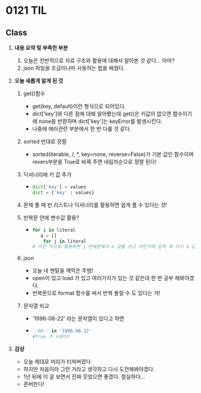 # 0121 TIL

## Class

 1. **내용 요약 및 부족한 부분**

    1. 오늘은 전반적으로 자료 구조와 활용에 대해서 알아본 것 같다... 아마?
    1. json 파일을 조금이나마 사용하는 법을 배웠다.
    
 2. **오늘 새롭게 알게 된 것**

    1. get()함수
       * get(key, default)이런 형식으로 되어있다.
       * dict['key']와 다른 점에 대해 알아봤는데 get()은 키값이 없으면 함수이기에 none을 반환하며 dict['key']는 keyError를 발생시킨다.
       * 나중에 에러관련 부분에서 한 번 다룰 것 같다.
    
    2. sorted 반대로 정렬
       * sorted(iterable, /, *, key=none, reverse=False)가 기본 값인 함수이며 revers부분을 True로 바꿔 주면 내림차순으로 정렬 된다!
    
    3. 딕셔너리에 키 값 추가
       * ```python
         dict['key'] = values
         dict = {'key' : values}
         ```
    
    4. 문제 풀 때 빈 리스트나 딕셔너리를 활용하면 쉽게 풀 수 있다는 것!
    
    5. 반복문 안에 변수값 활용?
    
       * ```python
         for i in literal
         	a = []
             for j in literal
         # 이런 식으로 활용하면 j 반복문에서 a 값을 쓰고 어딘가에 입력 후 다시 a 값이 반복 하면서 초기화 되어 다시 쓸 수 있다!
         ```
    
    6. json
    
       * 오늘 내 멘탈을 깨먹은 주범!
       * open이 있고 load 가 있고 여러가지가 있는 것 같은데 한 번 공부 해봐야겠다.
       * 반복문으로 format 함수를 써서 반복 돌릴  수 도 있다는 거!
    
    7. 문자열 비교
    
       * '1996-08-22' 라는 문자열이 있다고 하면

       * ```python
         '-08-' in '1996-08-22' 
         #True 가 나온다!
    
 3. **감상**

    * 오늘 제대로 머리가 터져버렸다.
    * 하지만 처음이라 그런 거라고 생각하고 다시 도전해봐야겠다.
    * 1년 뒤에 이 글 보면서 진짜 웃었으면 좋겠다. 절실하다...
    * 존버한다!

